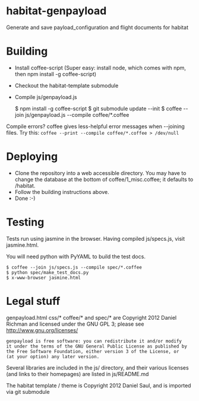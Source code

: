 habitat-genpayload
==================

Generate and save payload_configuration and flight documents for habitat

Building
========

 - Install coffee-script (Super easy: install node, which comes with npm,
   then npm install -g coffee-script)
 - Checkout the habitat-template submodule
 - Compile js/genpayload.js

    $ npm install -g coffee-script
    $ git submodule update --init
    $ coffee --join js/genpayload.js --compile coffee/*.coffee

Compile errors? coffee gives less-helpful error messages when --joining files.
Try this: ```coffee --print --compile coffee/*.coffee > /dev/null```

Deploying
=========

 - Clone the repository into a web accessible directory. You may have to
   change the database at the bottom of coffee/1_misc.coffee; it defaults to
   /habitat.
 - Follow the building instructions above.
 - Done :-)

Testing
=======

Tests run using jasmine in the browser. Having compiled js/specs.js, visit
jasmine.html.

You will need python with PyYAML to build the test docs.

    $ coffee --join js/specs.js --compile spec/*.coffee
    $ python spec/make_test_docs.py
    $ x-www-browser jasmine.html

Legal stuff
===========

genpayload.html css/* coffee/* and spec/* are
Copyright 2012 Daniel Richman and licensed under the GNU GPL 3;
please see http://www.gnu.org/licenses/

    genpayload is free software: you can redistribute it and/or modify
    it under the terms of the GNU General Public License as published by
    the Free Software Foundation, either version 3 of the License, or
    (at your option) any later version.

Several libraries are included in the js/ directory, and their various licenses
(and links to their homepages) are listed in js/README.md

The habitat template / theme is Copyright 2012 Daniel Saul, and is imported
via git submodule

